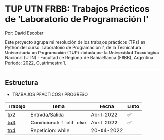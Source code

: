# TUP UTN FRBB: Trabajos Prácticos de 'Laboratorio de Programación I'

Por: [David Escobar](https://www.linkedin.com/in/davidescobar-iq/)

Este proyecto agrupa mi resolución de los trabajos prácticos (TPs) en Python del curso 'Laboratorio de Programacion I', de la Tecnicatura Universitaria en Programación (TUP) dictada por la Universidad Tecnológica Nacional (UTN) - Facultad de Regional de Bahía Blanca (FRBB), Argentina. Periodo: 2022, Cuatrimestre 1.

---

## Estructura

* TRABAJOS PRÁCTICOS / PROGRESO

| Trabajo | Tema | Fecha | Listo |
|--- |--- |--- |--- |
|[tp2](/TPs/tp2/)|Entrada/Salida| Abril-2022| :white_check_mark:|  
|[tp3](/TPs/tp3/)|Condicional: if-elif-else| Abril-2022|:white_check_mark:| 
|[tp4](/TPS/tp4/)|Repeticion: while|20-04-2022|         | 
